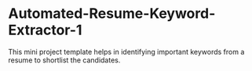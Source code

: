 # Automated-Resume-Keyword-Extractor-1
This mini project template helps in identifying important keywords from a resume to shortlist the candidates.
